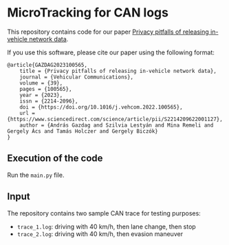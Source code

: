 # MicroTracking for CAN logs

This repository contains code for our paper [Privacy pitfalls of releasing in-vehicle network data](https://doi.org/10.1016/j.vehcom.2022.100565).

If you use this software, please cite our paper using the following format:

```
@article{GAZDAG2023100565,
    title = {Privacy pitfalls of releasing in-vehicle network data},
    journal = {Vehicular Communications},
    volume = {39},
    pages = {100565},
    year = {2023},
    issn = {2214-2096},
    doi = {https://doi.org/10.1016/j.vehcom.2022.100565},
    url = {https://www.sciencedirect.com/science/article/pii/S2214209622001127},
    author = {András Gazdag and Szilvia Lestyán and Mina Remeli and Gergely Ács and Tamás Holczer and Gergely Biczók}
}
```


## Execution of the code

Run the `main.py` file.

## Input

The repository contains two sample CAN trace for testing purposes:
* `trace_1.log`: driving with 40 km/h, then lane change, then stop
* `trace_2.log`: driving with 40 km/h, then evasion maneuver
